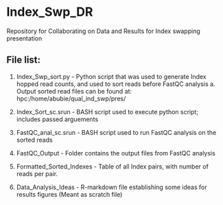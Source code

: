 # Index_Swp_DR
Repository for Collaborating on Data and Results for Index swapping presentation

## File list:

1. Index_Swp_sort.py - Python script that was used to generate Index hopped read counts, and used to sort reads before FastQC analysis
    a. Output sorted read files can be found at: hpc:/home/abubie/qual_ind_swp/pres/

2. Index_Sort_sc.srun - BASH script used to execute python script; includes passed arguements
3. FastQC_anal_sc.srun - BASH script used to run FastQC analysis on the sorted reads
4. FastQC_Output - Folder contains the output files from FastQC analysis 
5. Formatted_Sorted_Indexes - Table of all Index pairs, with number of reads per pair.

6. Data_Analysis_Ideas - R-markdown file establishing some ideas for results figures (Meant as scratch file)
